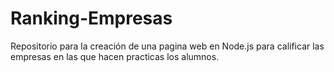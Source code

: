 # Ranking-Empresas
Repositorio para la creación de una pagina web en Node.js para calificar las empresas en las que hacen practicas los alumnos.
